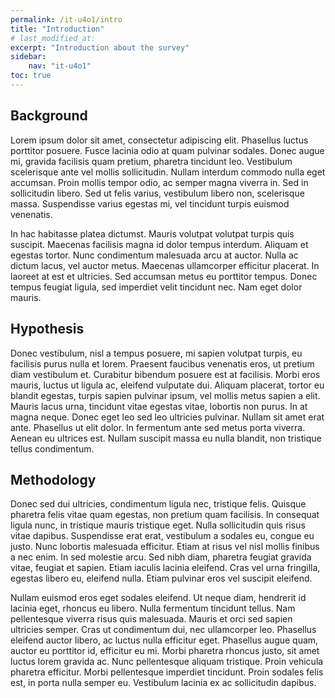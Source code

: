 ```yaml
---
permalink: /it-u4o1/intro
title: "Introduction"
# last_modified_at: 
excerpt: "Introduction about the survey"
sidebar:
    nav: "it-u4o1"
toc: true
---
```


## Background
Lorem ipsum dolor sit amet, consectetur adipiscing elit. Phasellus luctus porttitor posuere. Fusce lacinia odio at quam pulvinar sodales. Donec augue mi, gravida facilisis quam pretium, pharetra tincidunt leo. Vestibulum scelerisque ante vel mollis sollicitudin. Nullam interdum commodo nulla eget accumsan. Proin mollis tempor odio, ac semper magna viverra in. Sed in sollicitudin libero. Sed ut felis varius, vestibulum libero non, scelerisque massa. Suspendisse varius egestas mi, vel tincidunt turpis euismod venenatis.

In hac habitasse platea dictumst. Mauris volutpat volutpat turpis quis suscipit. Maecenas facilisis magna id dolor tempus interdum. Aliquam et egestas tortor. Nunc condimentum malesuada arcu at auctor. Nulla ac dictum lacus, vel auctor metus. Maecenas ullamcorper efficitur placerat. In laoreet at est et ultricies. Sed accumsan metus eu porttitor tempus. Donec tempus feugiat ligula, sed imperdiet velit tincidunt nec. Nam eget dolor mauris.

## Hypothesis
Donec vestibulum, nisl a tempus posuere, mi sapien volutpat turpis, eu facilisis purus nulla et lorem. Praesent faucibus venenatis eros, ut pretium diam vestibulum et. Curabitur bibendum posuere est at facilisis. Morbi eros mauris, luctus ut ligula ac, eleifend vulputate dui. Aliquam placerat, tortor eu blandit egestas, turpis sapien pulvinar ipsum, vel mollis metus sapien a elit. Mauris lacus urna, tincidunt vitae egestas vitae, lobortis non purus. In at magna neque. Donec eget leo sed leo ultricies pulvinar. Nullam sit amet erat ante. Phasellus ut elit dolor. In fermentum ante sed metus porta viverra. Aenean eu ultrices est. Nullam suscipit massa eu nulla blandit, non tristique tellus condimentum.

## Methodology
Donec sed dui ultricies, condimentum ligula nec, tristique felis. Quisque pharetra felis vitae quam egestas, non pretium quam facilisis. In consequat ligula nunc, in tristique mauris tristique eget. Nulla sollicitudin quis risus vitae dapibus. Suspendisse erat erat, vestibulum a sodales eu, congue eu justo. Nunc lobortis malesuada efficitur. Etiam at risus vel nisl mollis finibus a nec enim. In sed molestie arcu. Sed nibh diam, pharetra feugiat gravida vitae, feugiat et sapien. Etiam iaculis lacinia eleifend. Cras vel urna fringilla, egestas libero eu, eleifend nulla. Etiam pulvinar eros vel suscipit eleifend.

Nullam euismod eros eget sodales eleifend. Ut neque diam, hendrerit id lacinia eget, rhoncus eu libero. Nulla fermentum tincidunt tellus. Nam pellentesque viverra risus quis malesuada. Mauris et orci sed sapien ultricies semper. Cras ut condimentum dui, nec ullamcorper leo. Phasellus eleifend auctor libero, ac luctus nulla efficitur eget. Phasellus augue quam, auctor eu porttitor id, efficitur eu mi. Morbi pharetra rhoncus justo, sit amet luctus lorem gravida ac. Nunc pellentesque aliquam tristique. Proin vehicula pharetra efficitur. Morbi pellentesque imperdiet tincidunt. Proin sodales felis est, in porta nulla semper eu. Vestibulum lacinia ex ac sollicitudin dapibus.